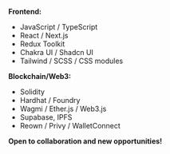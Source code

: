 **Frontend:**  
- JavaScript / TypeScript  
- React / Next.js
- Redux Toolkit
- Chakra UI / Shadcn UI
- Tailwind / SCSS / CSS modules

**Blockchain/Web3:**  
- Solidity
- Hardhat / Foundry
- Wagmi / Ether.js / Web3.js
- Supabase, IPFS
- Reown / Privy / WalletConnect

**Open to collaboration and new opportunities!**
